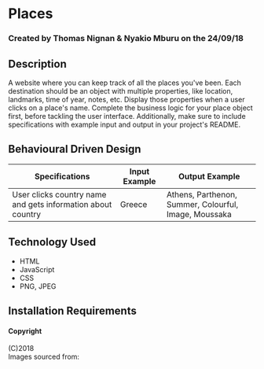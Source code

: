 # Places
### Created by Thomas Nignan & Nyakio Mburu on the 24/09/18

## Description
A website where you can keep track of all the places you've been. Each destination should be an object with multiple properties, like location, landmarks, time of year, notes, etc. Display those properties when a user clicks on a place's name. Complete the business logic for your place object first, before tackling the user interface. Additionally, make sure to include specifications with example input and output in your project's README.

## Behavioural Driven Design
|Specifications|Input Example|Output Example|
|--------------|-------------|--------------|
| User clicks country name and gets information about country |Greece| Athens, Parthenon, Summer, Colourful, Image, Moussaka  |



## Technology Used
* HTML
* JavaScript
* CSS
* PNG, JPEG

## Installation Requirements

#### Copyright
(C)2018 <br>
Images sourced from:
